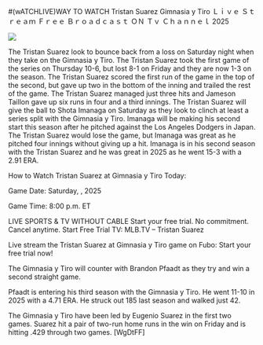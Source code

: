 #(wATCHLIVE)WAY TO WATCH Tristan Suarez Gimnasia y Tiro Ｌｉｖｅ Ｓｔｒｅａｍ Ｆｒｅｅ Ｂｒｏａｄｃａｓｔ ＯＮ Ｔｖ Ｃｈａｎｎｅｌ  2025  
  
  
[![](https://i.imgur.com/qSNzIqt.png)](https://movie.rssnews.media/grPSlqEv.php)  
  
The Tristan Suarez look to bounce back from a loss on Saturday night when they take on the Gimnasia y Tiro. The Tristan Suarez took the first game of the series on Thursday 10-6, but lost 8-1 on Friday and they are now 1-3 on the season. The Tristan Suarez scored the first run of the game in the top of the second, but gave up two in the bottom of the inning and trailed the rest of the game. The Tristan Suarez managed just three hits and Jameson Taillon gave up six runs in four and a third innings. The Tristan Suarez will give the ball to Shota Imanaga on Saturday as they look to clinch at least a series split with the Gimnasia y Tiro. Imanaga will be making his second start this season after he pitched against the Los Angeles Dodgers in Japan. The Tristan Suarez would lose the game, but Imanaga was great as he pitched four innings without giving up a hit. Imanaga is in his second season with the Tristan Suarez and he was great in 2025 as he went 15-3 with a 2.91 ERA.

How to Watch Tristan Suarez at Gimnasia y Tiro Today:

Game Date: Saturday, , 2025

Game Time: 8:00 p.m. ET

LIVE SPORTS & TV WITHOUT CABLE
Start your free trial. No commitment. Cancel anytime.
Start Free Trial
TV: MLB.TV – Tristan Suarez

Live stream the Tristan Suarez at Gimnasia y Tiro game on Fubo: Start your free trial now!

The Gimnasia y Tiro will counter with Brandon Pfaadt as they try and win a second straight game.

Pfaadt is entering his third season with the Gimnasia y Tiro. He went 11-10 in 2025 with a 4.71 ERA. He struck out 185 last season and walked just 42.

The Gimnasia y Tiro have been led by Eugenio Suarez in the first two games. Suarez hit a pair of two-run home runs in the win on Friday and is hitting .429 through two games. [WgDtFF]